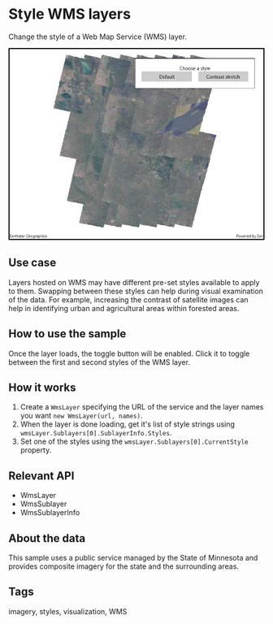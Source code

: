 # Style WMS layers

Change the style of a Web Map Service (WMS) layer.

![Image of style WMS layers](StyleWmsLayer.jpg)

## Use case

Layers hosted on WMS may have different pre-set styles available to apply to them. Swapping between these styles can help during visual examination of the data. For example, increasing the contrast of satellite images can help in identifying urban and agricultural areas within forested areas.

## How to use the sample

Once the layer loads, the toggle button will be enabled. Click it to toggle between the first and second styles of the WMS layer.

## How it works

1. Create a `WmsLayer` specifying the URL of the service and the layer names you want `new WmsLayer(url, names)`.
2. When the layer is done loading, get it's list of style strings using `wmsLayer.Sublayers[0].SublayerInfo.Styles`.
3. Set one of the styles using the `wmsLayer.Sublayers[0].CurrentStyle` property.

## Relevant API

* WmsLayer
* WmsSublayer
* WmsSublayerInfo

## About the data

This sample uses a public service managed by the State of Minnesota and provides composite imagery for the state and the surrounding areas.

## Tags

imagery, styles, visualization, WMS